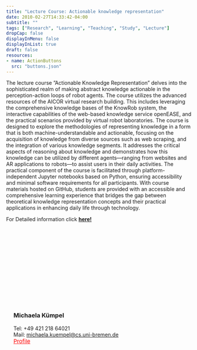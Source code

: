 ```yaml
---
title: "Lecture Course: Actionable knowledge representation"
date: 2010-02-27T14:33:42-04:00
subtitle: ""
tags: ["Research", "Learning", "Teaching", "Study", "Lecture"]
dropCap: false
displayInMenu: false
displayInList: true
draft: false
resources:
- name: ActionButtons
  src: "buttons.json"
---
```


The lecture course ”Actionable Knowledge Representation” delves into the
sophisticated realm of making abstract knowledge actionable in the perception-action
loops of robot agents. The course utilizes the advanced resources of the AICOR
virtual research building. This includes leveraging the comprehensive knowledge
bases of the KnowRob system, the interactive capabilities of the web-based knowledge
service openEASE, and the practical scenarios provided by virtual robot laboratories.
The course is designed to explore the methodologies of representing knowledge in a
form that is both machine-understandable and actionable, focusing on the acquisition
of knowledge from diverse sources such as web scraping, and the integration of
various knowledge segments. It addresses the critical aspects of reasoning about
knowledge and demonstrates how this knowledge can be utilized by different
agents—ranging from websites and AR applications to robots—to assist users in their
daily activities. The practical component of the course is facilitated through
platform-independent Jupyter notebooks based on Python, ensuring accessibility and
minimal software requirements for all participants. With course materials hosted on
GitHub, students are provided with an accessible and comprehensive learning
experience that bridges the gap between theoretical knowledge representation
concepts and their practical applications in enhancing daily life through technology.

<div class="hidde-after-preview">
  For Detailed information click
  <a class="btn btn-success" target="_blank" href="actionable-knowledge-representation"><b>here!</b></a>
</div>

<!--more-->

 <div class="main-well-flex-container" style="margin:20px;align-items: center;">

  <div style="flex:30%;">
      <img src="MichaelaKümpel.png" width="200" style="clip-path: circle(35%);">
  </div>

  <div style="flex:70%;">
    <h3>Michaela Kümpel</h3>
    Tel:     +49 421 218 64021 <br>
<!--    Fax:     +49 XXXXXXXXXX <br> -->
    Mail:    <a href="mailto:michaela.kuempel@cs.uni-bremen.de">michaela.kuempel@cs.uni-bremen.de</a> <br>
    <a style="color:red" href="https://ai.uni-bremen.de/team/michaela_kuempel">
      <span style="font-size: 15px;">Profile</span>
    </a>
  </div>

</div> 
